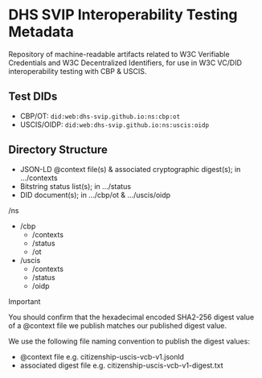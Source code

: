 # DHS SVIP Interoperability Testing Metadata

Repository of machine-readable artifacts related to W3C Verifiable Credentials and W3C Decentralized Identifiers, for use in W3C VC/DID interoperability testing with CBP & USCIS.

## Test DIDs

- CBP/OT: `did:web:dhs-svip.github.io:ns:cbp:ot`
- USCIS/OIDP: `did:web:dhs-svip.github.io:ns:uscis:oidp`

## Directory Structure

- JSON-LD @context file(s) & associated cryptographic digest(s); in .../contexts 
- Bitstring status list(s); in .../status 
- DID document(s); in .../cbp/ot & .../uscis/oidp

/ns
- /cbp
  - /contexts
  - /status
  - /ot
- /uscis
  - /contexts
  - /status
  - /oidp


> [!IMPORTANT]  
> You should confirm that the hexadecimal encoded SHA2-256 digest value of a @context file we publish matches our published digest value.

We use the following file naming convention to publish the digest values:
  - @context file e.g. citizenship-uscis-vcb-v1.jsonld
  - associated digest file e.g. citizenship-uscis-vcb-v1-digest.txt
